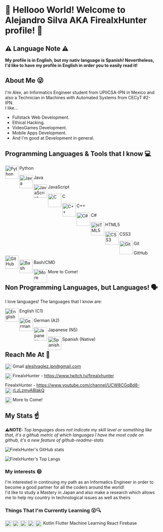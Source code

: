 # 👋 Hellooo World! Welcome to Alejandro Silva AKA FirealxHunter profile! 👋

## ⚠️ Language Note ⚠️ 
**My profile is in English, but my nativ language is Spanish! Nevertheless, I'd like to have my profile in English in order you to easily read it!**

## About Me 😜
I'm Alex, an Informatics Engineer student from UPIICSA-IPN in Mexico and also a Technician in Machines with Automated Systems from CECyT #2-IPN.
<br>I like...</br>
* Fullstack Web Development.
* Ethical Hacking.
* VideoGames Development.
* Mobile Apps Development.
* And I'm good at Development in general.

## Programming Languages & Tools that I know 💻
Python <img align="left" alt="Python" width="44px" src="https://raw.githubusercontent.com/jmnote/z-icons/master/svg/python.svg" />

Java <img align="left" alt="Java" width="44px" src="https://raw.githubusercontent.com/jmnote/z-icons/master/svg/java.svg" />

JavaScript <img align="left" alt="JavaScript" width="44px" src="https://raw.githubusercontent.com/jmnote/z-icons/master/svg/javascript.svg" />

C <img align="left" alt="C" width="44px" src="https://raw.githubusercontent.com/jmnote/z-icons/master/svg/c.svg" />

C++ <img align="left" alt="C++" width="44px" src="https://raw.githubusercontent.com/jmnote/z-icons/master/svg/cpp.svg" />

C# <img align="left" alt="C#" width="44px" src="https://raw.githubusercontent.com/jmnote/z-icons/master/svg/csharp.svg" />

HTML5 <img align="left" alt="HTML5" width="44px" src="https://image.flaticon.com/icons/png/512/888/888859.png" />

CSS3 <img align="left" alt="CSS3" width="44px" src="https://image.flaticon.com/icons/png/512/888/888847.png" />

Git <img align="left" alt="Git" width="44px" src="https://raw.githubusercontent.com/jmnote/z-icons/master/svg/git.svg" />

GitHub <img align="left" alt="GitHub" width="44px" src="https://raw.githubusercontent.com/jmnote/z-icons/master/svg/github.svg " />

Bash/CMD <img align="left" alt="Bash" width="44px" src="https://raw.githubusercontent.com/jmnote/z-icons/master/svg/bash.svg" />

More to Come! <img align="left" alt="More" width="44px" src="https://image.flaticon.com/icons/png/512/2250/2250204.png" />

## Non Programming Languages, but Languages! 🗣️
I love languages! The languages that I know are:

English (C1) <img align="left" alt="English" width="44px" src="https://image.flaticon.com/icons/png/512/197/197484.png" />

German (A2) <img align="left" alt="German" width="44px" src="https://image.flaticon.com/icons/png/512/323/323332.png" />

Japanese (N5) <img align="left" alt="Japanese" width="44px" src="https://image.flaticon.com/icons/png/512/197/197604.png" />

Spanish (Native) <img align="left" alt="Spanish" width="44px" src="https://image.flaticon.com/icons/png/512/299/299433.png" />

## Reach Me At 🤙
Gmail alesilvaglez.ipn@gmail.com <img align="left" alt="Gmail" width="22px" src="https://image.flaticon.com/icons/png/512/888/888853.png" />

FirealxHunter - https://www.twitch.tv/firealxhunter <img align="left" alt="Gmail" width="22px" src="https://image.flaticon.com/icons/png/512/733/733577.png" />

FirealxHunter - https://www.youtube.com/channel/UCW8CGqBd8-rLzLzmyABlakQ <img align="left" alt="Gmail" width="22px" src="https://image.flaticon.com/icons/png/512/1384/1384060.png" />

More to Come! <img align="left" alt="More" width="22px" src="https://image.flaticon.com/icons/png/512/189/189792.png" />

## My Stats ☝️
⚠️**NOTE:** 
*Top languages does not indicate my skill level or something like that, it's a github metric of which languages I have the most code on github, it's a new feature of github-readme-stats*

![FirelxHunter's GitHub stats](https://github-readme-stats.vercel.app/api?username=FirealxHunter&show_icons=true&theme=tokyonight)

![FirelxHunter's Top Langs](https://github-readme-stats.vercel.app/api/top-langs/?username=FirealxHunter&show_icons=true&theme=tokyonight)

### My interests 😄
I'm interested in continuing my path as an Informatics Engineer in order to become a good partner for all the coders around the world!
<br>I'd like to study a Mastery in Japan and also make a research which allows me to help my country in technological issues as well as theirs</br>

### Things That I'm Currently Learning 😮🔍
Kotlin <img align="left" alt="Kotlin" width="22px" src="https://cdn.jsdelivr.net/npm/simple-icons@5.8.1/icons/kotlin.svg" />
Flutter <img align="left" alt="Flutter" width="22px" src="https://cdn.jsdelivr.net/npm/simple-icons@5.8.1/icons/flutter.svg" />
Machine Learning <img align="left" alt="ML" width="22px" src="https://cdn.jsdelivr.net/npm/simple-icons@5.8.1/icons/r.svg" />
React <img align="left" alt="React" width="22px" src="https://cdn.jsdelivr.net/npm/simple-icons@5.8.1/icons/react.svg" />
Firebase <img align="left" alt="Firebase" width="22px" src="https://cdn.jsdelivr.net/npm/simple-icons@5.8.1/icons/firebase.svg" />

